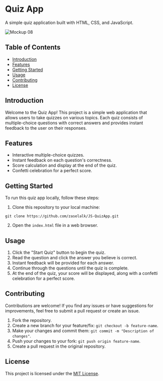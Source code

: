 # Quiz App

A simple quiz application built with HTML, CSS, and JavaScript.

![Mockup 08](https://github.com/zaselalk/JS-QuizApp/assets/43272744/560d9cf0-c7eb-426b-a45f-1608a330cff2)

## Table of Contents

- [Introduction](#introduction)
- [Features](#features)
- [Getting Started](#getting-started)
- [Usage](#usage)
- [Contributing](#contributing)
- [License](#license)

## Introduction

Welcome to the Quiz App! This project is a simple web application that allows users to take quizzes on various topics. Each quiz consists of multiple-choice questions with correct answers and provides instant feedback to the user on their responses.

## Features

- Interactive multiple-choice quizzes.
- Instant feedback on each question's correctness.
- Score calculation and display at the end of the quiz.
- Confetti celebration for a perfect score.

## Getting Started

To run this quiz app locally, follow these steps:

1. Clone this repository to your local machine:
   
```
git clone https://github.com/zaselalk/JS-QuizApp.git
```

2. Open the `index.html` file in a web browser.


## Usage

1. Click the "Start Quiz" button to begin the quiz.
2. Read the question and click the answer you believe is correct.
3. Instant feedback will be provided for each answer.
4. Continue through the questions until the quiz is complete.
5. At the end of the quiz, your score will be displayed, along with a confetti celebration for a perfect score.

## Contributing

Contributions are welcome! If you find any issues or have suggestions for improvements, feel free to submit a pull request or create an issue.

1. Fork the repository.
2. Create a new branch for your feature/fix: `git checkout -b feature-name`.
3. Make your changes and commit them: `git commit -m "Description of changes"`.
4. Push your changes to your fork: `git push origin feature-name`.
5. Create a pull request in the original repository.

## License

This project is licensed under the [MIT License](LICENSE).



